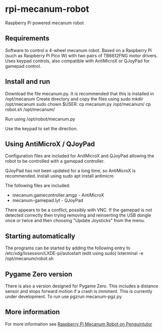 # rpi-mecanum-robot
Raspberry Pi powered mecanum robot

## Requirements
Software to control a 4-wheel mecanum robot. Based on a Raspberry Pi (such as Raspberry Pi Pico W) with two pairs of TB6612FNG motor drivers. Uses keypad controls, also compatible with AntiMicroX or QJoyPad for gamepad control.

## Install and run
Download the file mecanum.py. It is recommended that this is installed in /opt/mecanum
Create directory and copy the files using
    sudo mkdir /opt/mecanum
    sudo chown $USER:
    cp mecanum.py /opt/mecanum/
    cp robot.sh /opt/mecanum/
    
Run using
    /opt/robot/mecanum.py

Use the keypad to set the direction.

## Using AntiMicroX / QJoyPad

Configuration files are included for AnitMicroX and QJoyPad allowing the robot to be controlled with a gamepad controller. 

QJoyPad has not been updated for a long time, so AntiMicroX is recommended.
Install using 
    sudo apt install antimicro
    
The following files are included:
* mecanum.gamecontroller.amgp - AntiMicroX
* mecanum-gamepad.lyt - QJoyPad

There appears to be a conflict, possibly with VNC. If the gamepad is not detected correctly then trying removing and reinserting the USB dongle once or twice and then choosing "Update Joysticks" from the menu.

## Starting automatically
The programs can be started by adding the following entry to /etc/xdg/lxsession/LXDE-pi/autostart (edit using sudo)
    lxterminal -e /opt/mecanum/robot.sh


## Pygame Zero version
There is also a version designed for Pygame Zero. This includes a distance sensor and stops forward motion if a crash is imminent. This is currently under development. To run use
    pgzrun mecanum-pgz.py


## More information 

For more information see [Raspberry Pi Mecanum Robot on Penguintutor](http://www.penguintutor.com/projects/robot)
